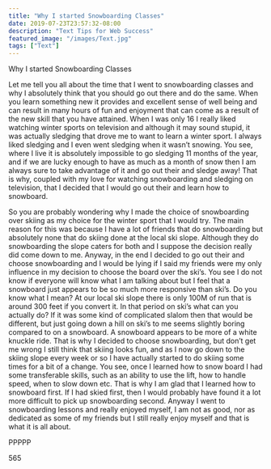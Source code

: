 ```yaml
---
title: "Why I started Snowboarding Classes"
date: 2019-07-23T23:57:32-08:00
description: "Text Tips for Web Success"
featured_image: "/images/Text.jpg"
tags: ["Text"]
---
```


Why I started Snowboarding Classes

Let me tell you all about the time that I went to snowboarding classes and why I absolutely think that you should go out there and do the same. When you learn something new it provides and excellent sense of well being and can result in many hours of fun and enjoyment that can come as a result of the new skill that you have attained. When I was only 16 I really liked watching winter sports on television and although it may sound stupid, it was actually sledging that drove me to want to learn a winter sport. I always liked sledging and I even went sledging when it wasn’t snowing. You see, where I live it is absolutely impossible to go sledging 11 months of the year, and if we are lucky enough to have as much as a month of snow then I am always sure to take advantage of it and go out their and sledge away! That is why, coupled with my love for watching snowboarding and sledging on television, that I decided that I would go out their and learn how to snowboard.

So you are probably wondering why I made the choice of snowboarding over skiing as my choice for the winter sport that I would try. The main reason for this was because I have a lot of friends that do snowboarding but absolutely none that do skiing done at the local ski slope. Although they do snowboarding the slope caters for both and I suppose the decision really did come down to me. Anyway, in the end I decided to go out their and choose snowboarding and I would be lying if I said my friends were my only influence in my decision to choose the board over the ski’s. You see I do not know if everyone will know what I am talking about but I feel that a snowboard just appears to be so much more responsive than ski’s. Do you know what I mean? At our local ski slope there is only 100M of run that is around 300 feet if you convert it. In that period on ski’s what can you actually do? If it was some kind of complicated slalom then that would be different, but just going down a hill on ski’s to me seems slightly boring compared to on a snowboard. A snowboard appears to be more of a white knuckle ride. That is why I decided to choose snowboarding, but don’t get me wrong I still think that skiing looks fun, and as I now go down to the skiing slope every week or so I have actually started to do skiing some times for a bit of a change. You see, once I learned how to snow board I had some transferable skills, such as an ability to use the lift, how to handle speed, when to slow down etc. That is why I am glad that I learned how to snowboard first. If I had skied first, then I would probably have found it a lot more difficult to pick up snowboarding second. Anyway I went to snowboarding lessons and really enjoyed myself, I am not as good, nor as dedicated as some of my friends but I still really enjoy myself and that is what it is all about. 

PPPPP

565  

